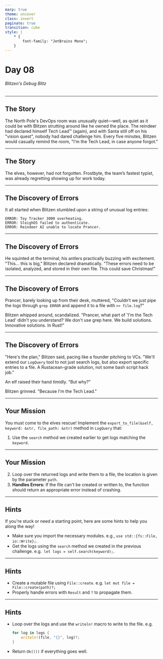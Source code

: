 ```yaml
---
marp: true
theme: uncover
class: invert
paginate: true
transition: cube
style: |
    * {
        font-family: "JetBrains Mono";
    }
---
```


# Day 08

###### Blitzen's Debug Blitz

---

## The Story

The North Pole's DevOps room was unusually quiet—well, as quiet as it could be with Blitzen strutting around like he owned the place. The reindeer had declared himself Tech Lead™ (again), and with Santa still off on his "vision quest", nobody had dared challenge him. Every five minutes, Blitzen would casually remind the room, "I'm the Tech Lead, in case anyone forgot."

---

## The Story

The elves, however, had not forgotten. Frostbyte, the team’s fastest typist, was already regretting showing up for work today.

---

## The Discovery of Errors

It all started when Blitzen stumbled upon a string of unusual log entries:

```
ERROR: Toy Tracker 3000 overheating.
ERROR: SleighOS failed to authenticate.
ERROR: Reindeer AI unable to locate Prancer.
```

---

## The Discovery of Errors

He squinted at the terminal, his antlers practically buzzing with excitement. "This... this is big," Blitzen declared dramatically. "These errors need to be isolated, analyzed, and stored in their own file. This could save Christmas!"

---

## The Discovery of Errors

Prancer, barely looking up from their desk, muttered, "Couldn’t we just pipe the logs through `grep ERROR` and append it to a file with `>> file.log`?"

Blitzen whipped around, scandalized. "Prancer, what part of 'I'm the Tech Lead' didn't you understand? We don't use grep here. We build solutions. Innovative solutions. In Rust!"

---

## The Discovery of Errors

"Here's the plan," Blitzen said, pacing like a founder pitching to VCs. "We'll extend our `LogQuery` tool to not just search logs, but also export specific entries to a file. A Rustacean-grade solution, not some bash script hack job."

An elf raised their hand timidly. "But why?"

Blitzen grinned. "Because I'm the Tech Lead."

---

## Your Mission

You must come to the elves rescue! Implement the `export_to_file(&self, keyword: &str, file_path: &str)` method in `LogQuery` that:

1. Use the `search` method we created earlier to get logs matching the `keyword`.

---

## Your Mission

2. Loop over the returned logs and write them to a file, the location is given by the parameter `path`.
3. **Handles Errors:** If the file can't be created or written to, the function should return an appropriate error instead of crashing.

---

## Hints

If you're stuck or need a starting point, here are some hints to help you along the way!

- Make sure you import the necessary modules. e.g., `use std::{fs::File, io::Write};`.
- Get the logs using the `search` method we created in the previous challenge. e.g.` let logs = self.search(keyword);`.

---

## Hints

- Create a mutable file using `File::create`. e.g. `let mut file = File::create(path)?;`
- Properly handle errors with `Result` and `?` to propagate them.

---

## Hints

- Loop over the logs and use the `writeln!` macro to write to the file. e.g.

    ```rust
    for log in logs {
        writeln!(file, "{}", log)?;
    }
    ```

- Return `Ok(())` if everything goes well.
